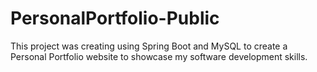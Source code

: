 # PersonalPortfolio-Public
This project was creating using Spring Boot and MySQL to create a Personal Portfolio website to showcase my software development skills.
